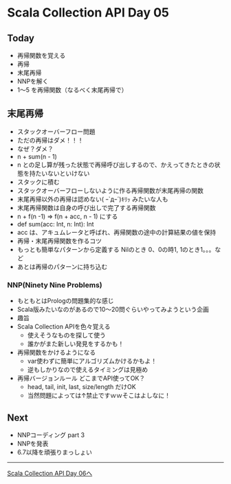 # Scala Collection API Day 05

## Today
- 再帰関数を覚える
 - 再帰
 - 末尾再帰
- NNPを解く
 - 1～5 を再帰関数（なるべく末尾再帰で）

## 末尾再帰
- スタックオーバーフロー問題
 - ただの再帰はダメ！！！
 - なぜ？ダメ？
- n + sum(n - 1) 
 - n との足し算が残った状態で再帰呼び出しするので、かえってきたときの状態を持たいないといけない
 - スタックに積む
- スタックオーバーフローしないように作る再帰関数が末尾再帰の関数
 - 末尾再帰以外の再帰は認めない( ｰ`дｰ´)ｷﾘｯ みたいな人も
- 末尾再帰関数は自身の呼び出しで完了する再帰関数
 - n + f(n -1) => f(n + acc, n - 1) にする
 - def sum(acc: Int, n: Int): Int 
 - acc は、アキュムレータと呼ばれ、再帰関数の途中の計算結果の値を保持
- 再帰・末尾再帰関数を作るコツ
 - もっとも簡単なパターンから定義する Nilのとき 0、0の時1, 1のとき1。。。など
 - あとは再帰のパターンに持ち込む

### NNP(Ninety Nine Problems)
- もともとはPrologの問題集的な感じ
- Scala版みたいなのがあるので10～20問ぐらいやってみようという企画
- 趣旨
 - Scala Collection APIを色々覚える
   - 使えそうなものを探して使う
   - 誰かがまた新しい発見をするかも！
- 再帰関数をかけるようになる
   - var使わずに簡単にアルゴリズムかけるかもよ！
   - 逆もしかりなので使えるタイミングは見極め
- 再帰バージョンルール どこまでAPI使ってOK？
   - head, tail, init, last, size/length だけOK
   - 当然問題によっては↑禁止ですｗｗそこはよしなに！

## Next
- NNPコーディング part 3
- NNPを発表
 - 6.7以降を頑張りまっしょい

----
[Scala Collection API Day 06へ](collection_day_06.md)
